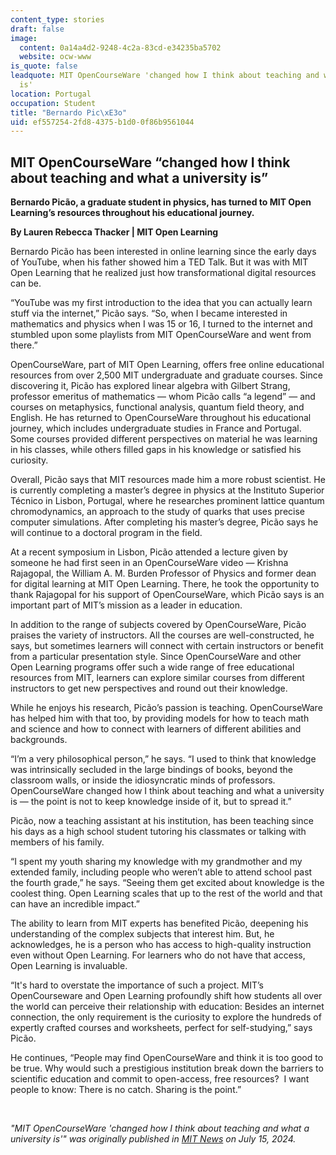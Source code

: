 ```yaml
---
content_type: stories
draft: false
image:
  content: 0a14a4d2-9248-4c2a-83cd-e34235ba5702
  website: ocw-www
is_quote: false
leadquote: MIT OpenCourseWare 'changed how I think about teaching and what a university
  is'
location: Portugal
occupation: Student
title: "Bernardo Pic\xE3o"
uid: ef557254-2fd8-4375-b1d0-0f86b9561044
---
```

## **MIT OpenCourseWare “changed how I think about teaching and what a university is”**

**Bernardo Picão, a graduate student in physics, has turned to MIT Open Learning’s resources throughout his educational journey.**

**By Lauren Rebecca Thacker | MIT Open Learning**  

Bernardo Picão has been interested in online learning since the early days of YouTube, when his father showed him a TED Talk. But it was with MIT Open Learning that he realized just how transformational digital resources can be. 

“YouTube was my first introduction to the idea that you can actually learn stuff via the internet,” Picão says. “So, when I became interested in mathematics and physics when I was 15 or 16, I turned to the internet and stumbled upon some playlists from MIT OpenCourseWare and went from there.”

OpenCourseWare, part of MIT Open Learning, offers free online educational resources from over 2,500 MIT undergraduate and graduate courses. Since discovering it, Picão has explored linear algebra with Gilbert Strang, professor emeritus of mathematics — whom Picão calls “a legend” — and courses on metaphysics, functional analysis, quantum field theory, and English. He has returned to OpenCourseWare throughout his educational journey, which includes undergraduate studies in France and Portugal. Some courses provided different perspectives on material he was learning in his classes, while others filled gaps in his knowledge or satisfied his curiosity. 

Overall, Picão says that MIT resources made him a more robust scientist. He is currently completing a master’s degree in physics at the Instituto Superior Técnico in Lisbon, Portugal, where he researches prominent lattice quantum chromodynamics, an approach to the study of quarks that uses precise computer simulations. After completing his master’s degree, Picão says he will continue to a doctoral program in the field. 

At a recent symposium in Lisbon, Picão attended a lecture given by someone he had first seen in an OpenCourseWare video — Krishna Rajagopal, the William A. M. Burden Professor of Physics and former dean for digital learning at MIT Open Learning. There, he took the opportunity to thank Rajagopal for his support of OpenCourseWare, which Picão says is an important part of MIT’s mission as a leader in education.

In addition to the range of subjects covered by OpenCourseWare, Picão praises the variety of instructors. All the courses are well-constructed, he says, but sometimes learners will connect with certain instructors or benefit from a particular presentation style. Since OpenCourseWare and other Open Learning programs offer such a wide range of free educational resources from MIT, learners can explore similar courses from different instructors to get new perspectives and round out their knowledge. 

While he enjoys his research, Picão’s passion is teaching. OpenCourseWare has helped him with that too, by providing models for how to teach math and science and how to connect with learners of different abilities and backgrounds. 

“I’m a very philosophical person,” he says. “I used to think that knowledge was intrinsically secluded in the large bindings of books, beyond the classroom walls, or inside the idiosyncratic minds of professors. OpenCourseWare changed how I think about teaching and what a university is — the point is not to keep knowledge inside of it, but to spread it.”

Picão, now a teaching assistant at his institution, has been teaching since his days as a high school student tutoring his classmates or talking with members of his family. 

“I spent my youth sharing my knowledge with my grandmother and my extended family, including people who weren’t able to attend school past the fourth grade,” he says. “Seeing them get excited about knowledge is the coolest thing. Open Learning scales that up to the rest of the world and that can have an incredible impact.”

The ability to learn from MIT experts has benefited Picão, deepening his understanding of the complex subjects that interest him. But, he acknowledges, he is a person who has access to high-quality instruction even without Open Learning. For learners who do not have that access, Open Learning is invaluable. 

“It's hard to overstate the importance of such a project. MIT’s OpenCourseware and Open Learning profoundly shift how students all over the world can perceive their relationship with education: Besides an internet connection, the only requirement is the curiosity to explore the hundreds of expertly crafted courses and worksheets, perfect for self-studying,” says Picão. 

He continues, “People may find OpenCourseWare and think it is too good to be true. Why would such a prestigious institution break down the barriers to scientific education and commit to open-access, free resources?  I want people to know: There is no catch. Sharing is the point.”

 

*"MIT OpenCourseWare 'changed how I think about teaching and what a university is'" was originally published in* [*MIT News*](https://news.mit.edu/2024/mit-opencourseware-changed-how-i-think-about-teaching-what-university-is-0715) *on July 15, 2024.*
